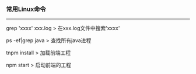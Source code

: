 ### **常用Linux命令** 

-----------

grep  'xxxx'  xxx.log      > 在xxx.log文件中搜索'xxxx'

ps -ef|grep java             > 查找所有java进程

tnpm install		      > 加载前端工程

npm start			      > 启动前端的工程